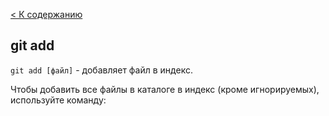 [< К содержанию](readme.md#содержание)

## git add

`git add [файл]` - добавляет файл в индекс.

Чтобы добавить все файлы в каталоге в индекс (кроме игнорируемых), используйте команду:


